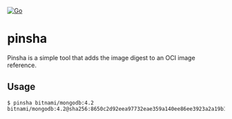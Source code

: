 [![Go](https://github.com/mkmik/pinsha/actions/workflows/go.yml/badge.svg)](https://github.com/mkmik/pinsha/actions/workflows/go.yml)

# pinsha

Pinsha is a simple tool that adds the image digest to an OCI image reference.

## Usage

```console
$ pinsha bitnami/mongodb:4.2
bitnami/mongodb:4.2@sha256:8650c2d92eea97732eae359a140ee86ee3923a2a19b19443e1dc01ec20d5387d
```
